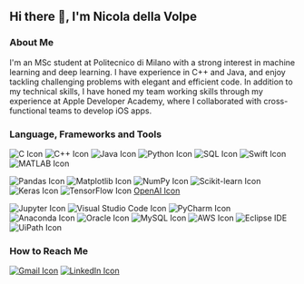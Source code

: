 ## Hi there 👋, I'm Nicola della Volpe

### About Me 

I'm an MSc student at Politecnico di Milano with a strong interest in machine learning and deep learning. I have experience in C++ and Java, and enjoy tackling challenging problems with elegant and efficient code. In addition to my technical skills, I have honed my team working skills through my experience at Apple Developer Academy, where I collaborated with cross-functional teams to develop iOS apps.

### Language, Frameworks and Tools

![C Icon](https://img.shields.io/badge/C-00599C?style=for-the-badge&logo=c&logoColor=white)
![C++ Icon](https://img.shields.io/badge/C++-00599C?style=for-the-badge&logo=c%2B%2B&logoColor=white)
![Java Icon](https://img.shields.io/badge/Java-007396?style=for-the-badge&logo=java&logoColor=white)
![Python Icon](https://img.shields.io/badge/Python-3776AB?style=for-the-badge&logo=python&logoColor=white)
![SQL Icon](https://img.shields.io/badge/SQL-4479A1?style=for-the-badge&logo=sql&logoColor=white)
![Swift Icon](https://img.shields.io/badge/Swift-FA7343?style=for-the-badge&logo=swift&logoColor=white)
![MATLAB Icon](https://img.shields.io/badge/MATLAB-0076A8?style=for-the-badge&logo=mathworks&logoColor=white)

![Pandas Icon](https://img.shields.io/badge/Pandas-150458?style=for-the-badge&logo=pandas&logoColor=white)
![Matplotlib Icon](https://img.shields.io/badge/Matplotlib-11557c?style=for-the-badge&logo=python&logoColor=white)
![NumPy Icon](https://img.shields.io/badge/NumPy-013243?style=for-the-badge&logo=numpy&logoColor=white)
![Scikit-learn Icon](https://img.shields.io/badge/scikit_learn-F7931E?style=for-the-badge&logo=scikit-learn&logoColor=white)
![Keras Icon](https://img.shields.io/badge/Keras-D00000?style=for-the-badge&logo=keras&logoColor=white)
![TensorFlow Icon](https://img.shields.io/badge/TensorFlow-FF6F00?style=for-the-badge&logo=tensorflow&logoColor=white)
[OpenAI Icon](https://img.shields.io/badge/OpenAI-00CCBC?style=for-the-badge&logo=openai&logoColor=white)

![Jupyter Icon](https://img.shields.io/badge/Jupyter-F37626?style=for-the-badge&logo=jupyter&logoColor=white)
![Visual Studio Code Icon](https://img.shields.io/badge/Visual%20Studio%20Code-007ACC?style=for-the-badge&logo=visual-studio-code&logoColor=white)
![PyCharm Icon](https://img.shields.io/badge/PyCharm-143?style=for-the-badge&logo=PyCharm&logoColor=black&color=black&labelColor=green)
![Anaconda Icon](https://img.shields.io/badge/Anaconda-44A833?style=for-the-badge&logo=anaconda&logoColor=white)
![Oracle Icon](https://img.shields.io/badge/Oracle-F80000?style=for-the-badge&logo=oracle&logoColor=white)
![MySQL Icon](https://img.shields.io/badge/MySQL-00000F?style=for-the-badge&logo=mysql&logoColor=white)
![AWS Icon](https://img.shields.io/badge/AWS-232F3E?style=for-the-badge&logo=amazon-aws&logoColor=white)
![Eclipse IDE](https://img.shields.io/badge/Eclipse%20IDE-2C2255?style=for-the-badge&logo=Eclipse%20IDE&logoColor=white)
![UiPath Icon](https://img.shields.io/badge/UiPath-00CCBC?style=for-the-badge&logo=uipath&logoColor=white)


### How to Reach Me 

[![Gmail Icon](https://img.shields.io/badge/Gmail-D14836?style=for-the-badge&logo=gmail&logoColor=white)](mailto:nicola.dellavolpe23@gmail.com)
[![LinkedIn Icon](https://img.shields.io/badge/LinkedIn-0A66C2?style=for-the-badge&logo=linkedin&logoColor=white)](https://www.linkedin.com/in/nicoladellavolpe)
